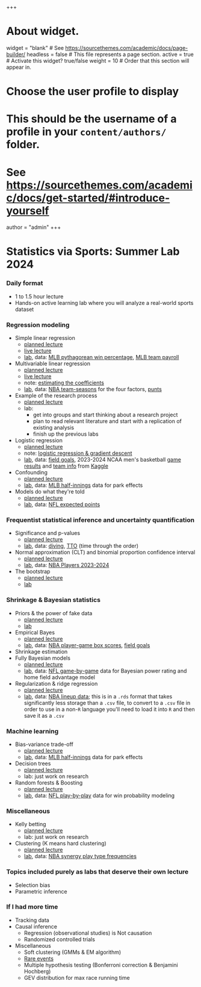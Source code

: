+++
# About widget.
widget = "blank"  # See https://sourcethemes.com/academic/docs/page-builder/
headless = false  # This file represents a page section.
active = true  # Activate this widget? true/false
weight = 10  # Order that this section will appear in.

# Choose the user profile to display
# This should be the username of a profile in your `content/authors/` folder.
# See https://sourcethemes.com/academic/docs/get-started/#introduce-yourself
author = "admin"
+++

# Statistics via Sports: Summer Lab 2024

### Daily format
* 1 to 1.5 hour lecture
* Hands-on active learning lab where you will analyze a real-world sports dataset 

### Regression modeling
* Simple linear regression
    * [planned lecture](/pdf/lab/planned_lectures_2024/simple_linear_regression.pdf)
    * [live lecture](/pdf/lab/live_lectures_2024/simple_linear_regression.pdf)
    * [lab](/pdf/lab/labs_2024/simple_linear_regression.pdf), data: [MLB pythagorean win percentage](/pdf/lab/labs_2024/data/data_MLB_pythag.csv), [MLB team payroll](/pdf/lab/labs_2024/data/MLB_team_payroll.txt)
* Multivariable linear regression
    * [planned lecture](/pdf/lab/planned_lectures_2024/multivariable_regression.pdf)
    * [live lecture](/pdf/lab/live_lectures_2024/multivariable_regression.pdf)
    * note: [estimating the coefficients](/pdf/lab/planned_lectures_2024/multivariable_regression_estimation.pdf)
    * [lab](/pdf/lab/labs_2024/multivariable_regression.pdf), data: [NBA team-seasons](/pdf/lab/labs_2024/data/data_NBA_four_factors.csv) for the four factors, [punts](/pdf/lab/labs_2024/data/data_punts.csv)
* Example of the research process
    * [planned lecture](/pdf/lab/planned_lectures_2024/example_of_the_research_process.pdf)
    * lab:
        * get into groups and start thinking about a research project
        * plan to read relevant literature and start with a replication of existing analysis
        * finish up the previous labs
* Logistic regression
    * [planned lecture](/pdf/lab/planned_lectures_2024/logistic_regression.pdf)
    * note: [logistic regression & gradient descent](/pdf/lab/planned_lectures_2024/logistic_regression_gradient_descent.pdf)
    * [lab](/pdf/lab/labs_2024/logistic_regression.pdf), data: [field goals](/pdf/lab/labs_2024/data/data_field_goals_kq.csv), 2023-2024 NCAA men's basketball [game results](/pdf/lab/labs_2024/data/MRegularSeasonCompactResults.csv) and [team info](/pdf/lab/labs_2024/data/MTeams.csv) from [Kaggle](https://www.kaggle.com/competitions/march-machine-learning-mania-2024/data)
* Confounding
    * [planned lecture](/pdf/lab/planned_lectures_2024/confounding.pdf)
    * [lab](/pdf/lab/labs_2024/confounding.pdf), data: [MLB half-innings](/pdf/lab/labs_2024/data/data_park_effects.csv) data for park effects
* Models do what they're told
    * [planned lecture](/pdf/lab/planned_lectures_2024/Models_Do_What_Theyre_Told.pdf) 
    * [lab](/pdf/lab/labs_2024/Models_Do_What_Theyre_Told.pdf), data: [NFL expected points](/pdf/lab/labs_2024/data/data_EP.csv)

### Frequentist statistical inference and uncertainty quantification
* Significance and p-values
    * [planned lecture](/pdf/lab/planned_lectures_2024/significance_and_p_values.pdf) 
    * [lab](/pdf/lab/labs_2024/significance_and_p_values.pdf), data: [diving](/pdf/lab/labs_2024/data/data_diving_example.csv), [TTO](/pdf/lab/labs_2024/data/data_tto_ex.csv) (time through the order)
* Normal approximation (CLT) and binomial proportion confidence interval
    * [planned lecture](/pdf/lab/planned_lectures_2024/Normal_Approx_and_Binomial_CI.pdf) 
    * [lab](/pdf/lab/labs_2024/Normal_Approx_and_Binomial_CI.pdf), data: [NBA Players 2023-2024](/pdf/lab/labs_2024/data/data_NBAPlayers_2023_2024_reg.csv)
* The bootstrap
    * [planned lecture](/pdf/lab/planned_lectures_2024/the_bootstrap.pdf) 
    * [lab](/pdf/lab/labs_2024/the_bootstrap.pdf)

### Shrinkage & Bayesian statistics
* Priors & the power of fake data
    * [planned lecture](/pdf/lab/planned_lectures_2024/priors_and_the_power_of_fake_data.pdf) 
    * [lab](/pdf/lab/labs_2024/priors_and_the_power_of_fake_data.pdf)
* Empirical Bayes
    * [planned lecture](/pdf/lab/planned_lectures_2024/empirical_bayes.pdf) 
    * [lab](/pdf/lab/labs_2024/empirical_bayes.pdf), data: [NBA player-game box scores](/pdf/lab/labs_2024/data/data_NBA_player_game_box_scores.csv), [field goals](/pdf/lab/labs_2024/data/data_field_goals.csv)
* Shrinkage estimation
* Fully Bayesian models
    * [planned lecture](/pdf/lab/planned_lectures_2024/Fully_Bayesian_Models.pdf) 
    * [lab](/pdf/lab/labs_2024/Fully_Bayesian_Models.pdf), data: [NFL game-by-game](/pdf/lab/labs_2024/data/data_bayesian_model_glickmanStern.csv) data for Bayesian power rating and home field advantage model
* Regularization & ridge regression
    * [planned lecture](/pdf/lab/planned_lectures_2024/Regularization_and_Ridge_Regression.pdf) 
    * [lab](/pdf/lab/labs_2024/Regularization_and_Ridge_Regression.pdf), data: [NBA lineup data](/pdf/lab/labs_2024/data/data_NBA_lineups_2024.rds); this is in a `.rds` format that takes significantly less storage than a `.csv` file, to convert to a `.csv` file in order to use in a non-`R` language you'll need to load it into `R` and then save it as a `.csv`

### Machine learning
* Bias-variance trade-off
    * [planned lecture](/pdf/lab/planned_lectures_2024/Bias_Variance_Tradeoff.pdf) 
    * [lab](/pdf/lab/labs_2024/Bias_Variance_Tradeoff.pdf), data: [MLB half-innings](/pdf/lab/labs_2024/data/data_park_effects.csv) data for park effects
* Decision trees
    * [planned lecture](/pdf/lab/planned_lectures_2024/Decision_Trees.pdf) 
    * lab: just work on research 
* Random forests & Boosting
    * [planned lecture](/pdf/lab/planned_lectures_2024/Random_Forests_and_Boosting.pdf) 
    * [lab](/pdf/lab/labs_2024/Random_Forests_and_Boosting.pdf), data: [NFL play-by-play](/pdf/lab/labs_2024/data/data_WP.csv) data for win probability modeling

### Miscellaneous
* Kelly betting
    * [planned lecture](/pdf/lab/planned_lectures_2024/Kelly_Betting.pdf) 
    * lab: just work on research 
* Clustering (K means hard clustering)
    * [planned lecture](/pdf/lab/planned_lectures_2024/Clustering.pdf) 
    * [lab](/pdf/lab/labs_2024/Clustering.pdf), data: [NBA synergy play type frequencies](/pdf/lab/labs_2024/data/data_NBA_off_clusters_raw.csv)

### Topics included purely as labs that deserve their own lecture
* Selection bias
* Parametric inference

### If I had more time
* Tracking data
* Causal inference
    * Regression (observational studies) is Not causation
    * Randomized controlled trials
* Miscellaneous
    * Soft clustering (GMMs & EM algorithm)
    * [Rare events](/pdf/lab/planned_lectures_2024/rare_events.pdf)
    * Multiple hypothesis testing (Bonferroni correction & Benjamini Hochberg)
    * GEV distribution for max race running time
    
  




